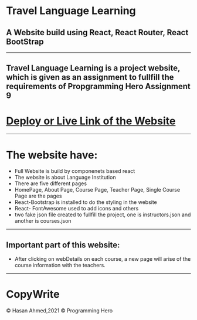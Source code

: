 # Travel Language Learning

## A Website build using React, React Router, React BootStrap

---

## Travel Language Learning is a project website, which is given as an assignment to fullfill the requirements of Propgramming Hero Assignment 9

# [Deploy or Live Link of the Website](https://www.google.com)

---

# The website have:

- Full Website is build by componenets based react
- The website is about Language Institution
- There are five different pages
- HomePage, About Page, Course Page, Teacher Page, Single Course Page are the pages
- React-Bootstrap is installed to do the styling in the website
- React- FontAwesome used to add icons and others
- two fake json file created to fullfill the project, one is instructors.json and another is courses.json

---

## Important part of this website:

- After clicking on webDetails on each course, a new page will arise of the course information with the teachers.

---

# CopyWrite

© Hasan Ahmed,2021
© Programming Hero
